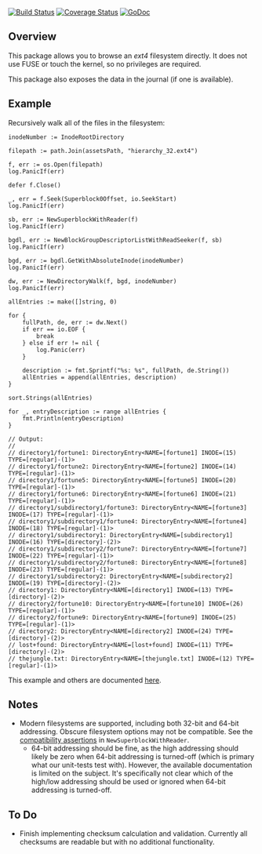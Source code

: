 [![Build Status](https://travis-ci.org/dsoprea/go-ext4.svg?branch=master)](https://travis-ci.org/dsoprea/go-ext4)
[![Coverage Status](https://coveralls.io/repos/github/dsoprea/go-ext4/badge.svg?branch=master)](https://coveralls.io/github/dsoprea/go-ext4?branch=master)
[![GoDoc](https://godoc.org/github.com/dsoprea/go-ext4?status.svg)](https://godoc.org/github.com/dsoprea/go-ext4)

## Overview

This package allows you to browse an *ext4* filesystem directly. It does not use FUSE or touch the kernel, so no privileges are required.

This package also exposes the data in the journal (if one is available).


## Example

Recursively walk all of the files in the filesystem:

```
inodeNumber := InodeRootDirectory

filepath := path.Join(assetsPath, "hierarchy_32.ext4")

f, err := os.Open(filepath)
log.PanicIf(err)

defer f.Close()

_, err = f.Seek(Superblock0Offset, io.SeekStart)
log.PanicIf(err)

sb, err := NewSuperblockWithReader(f)
log.PanicIf(err)

bgdl, err := NewBlockGroupDescriptorListWithReadSeeker(f, sb)
log.PanicIf(err)

bgd, err := bgdl.GetWithAbsoluteInode(inodeNumber)
log.PanicIf(err)

dw, err := NewDirectoryWalk(f, bgd, inodeNumber)
log.PanicIf(err)

allEntries := make([]string, 0)

for {
	fullPath, de, err := dw.Next()
	if err == io.EOF {
		break
	} else if err != nil {
		log.Panic(err)
	}

	description := fmt.Sprintf("%s: %s", fullPath, de.String())
	allEntries = append(allEntries, description)
}

sort.Strings(allEntries)

for _, entryDescription := range allEntries {
	fmt.Println(entryDescription)
}

// Output:
//
// directory1/fortune1: DirectoryEntry<NAME=[fortune1] INODE=(15) TYPE=[regular]-(1)>
// directory1/fortune2: DirectoryEntry<NAME=[fortune2] INODE=(14) TYPE=[regular]-(1)>
// directory1/fortune5: DirectoryEntry<NAME=[fortune5] INODE=(20) TYPE=[regular]-(1)>
// directory1/fortune6: DirectoryEntry<NAME=[fortune6] INODE=(21) TYPE=[regular]-(1)>
// directory1/subdirectory1/fortune3: DirectoryEntry<NAME=[fortune3] INODE=(17) TYPE=[regular]-(1)>
// directory1/subdirectory1/fortune4: DirectoryEntry<NAME=[fortune4] INODE=(18) TYPE=[regular]-(1)>
// directory1/subdirectory1: DirectoryEntry<NAME=[subdirectory1] INODE=(16) TYPE=[directory]-(2)>
// directory1/subdirectory2/fortune7: DirectoryEntry<NAME=[fortune7] INODE=(22) TYPE=[regular]-(1)>
// directory1/subdirectory2/fortune8: DirectoryEntry<NAME=[fortune8] INODE=(23) TYPE=[regular]-(1)>
// directory1/subdirectory2: DirectoryEntry<NAME=[subdirectory2] INODE=(19) TYPE=[directory]-(2)>
// directory1: DirectoryEntry<NAME=[directory1] INODE=(13) TYPE=[directory]-(2)>
// directory2/fortune10: DirectoryEntry<NAME=[fortune10] INODE=(26) TYPE=[regular]-(1)>
// directory2/fortune9: DirectoryEntry<NAME=[fortune9] INODE=(25) TYPE=[regular]-(1)>
// directory2: DirectoryEntry<NAME=[directory2] INODE=(24) TYPE=[directory]-(2)>
// lost+found: DirectoryEntry<NAME=[lost+found] INODE=(11) TYPE=[directory]-(2)>
// thejungle.txt: DirectoryEntry<NAME=[thejungle.txt] INODE=(12) TYPE=[regular]-(1)>
```

This example and others are documented [here](https://godoc.org/github.com/dsoprea/go-ext4#pkg-examples).


## Notes

- Modern filesystems are supported, including both 32-bit and 64-bit addressing. Obscure filesystem options may not be compatible. See the [compatibility assertions](https://github.com/dsoprea/go-ext4/blob/master/superblock.go) in `NewSuperblockWithReader`.
  - 64-bit addressing should be fine, as the high addressing should likely be zero when 64-bit addressing is turned-off (which is primary what our unit-tests test with). However, the available documentation is limited on the subject. It's specifically not clear which of the high/low addressing should be used or ignored when 64-bit addressing is turned-off.


## To Do

- Finish implementing checksum calculation and validation. Currently all checksums are readable but with no additional functionality.
